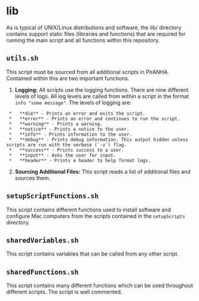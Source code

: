 # lib

As is typical of UNIX/Linux distributions and software, the lib/ directory contains support static files (libraries and functions) that are required for running the main script and all functions within this repository.

## `utils.sh`
This script must be sourced from all additional scripts in PIrANHA.  Contained within this are two important functions.  

1.    **Logging:**  All scripts use the logging functions. There are nine different levels of logs. All log levels are called from within a script in the format `info "some message"`. The levels of logging are:

     *   **die** - Prints an error and exits the script.
     *   **error** - Prints an error and continues to run the script.
     *   **warning** - Prints a warning.
     *   **notice** - Prints a notice to the user.
     *   **info** - Prints information to the user.
     *   **debug** - Prints debug information. This output hidden unless scripts are run with the verbose (`-v`) flag.
     *   **success** - Prints success to a user.
     *   **input** - Asks the user for input.
     *   **header** - Prints a header to help format logs.

2.    **Sourcing Additional Files:**  This script reads a list of additional files and sources them.

## `setupScriptFunctions.sh`

This script contains different functions used to install software and configure Mac computers from the scripts contained in the `setupScripts` directory.

## `sharedVariables.sh`

This script contains variables that can be called from any other script.

## `sharedFunctions.sh`

This script contains many different functions which can be used throughout different scripts. The script is well commented.
